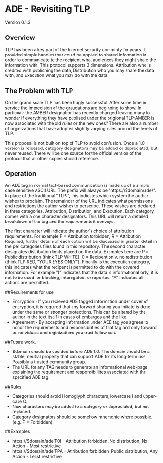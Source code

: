 # ADE - Revisiting TLP

Version 0.1.3

## Overview

TLP has been a key part of the Internet security comminty for years. It provided simple handles that could be applied to shared information in order to communicate to the recipient what audiences they might share the information with. This protocol supports 3 dimensions. Attribution who is credited with publishing the data, Distribution who you may share the data with, and Execution what you may do with the data.

## The Problem with TLP

On the grand scale TLP has been hugly successful. After some time in service the imprecision of the graudations are beginning to show. In particualr the AMBER designation has recently changed leaving many to wonder if everything they have publised under the origional TLP:AMBER is now associated with the old rules or the new ones? There are also a number of orginizations that have adopted slightly varying rules around the levels of TLP.  

This proposal is not built on top of TLP to avoid confusion. Once a 1.0 version is released, category designators may be added or depreciated, but never reused. There will be one source for the official version of the protocol that all other copies should reference. 

## Operation

An ADE tag in normal text-based communication is made up of a simple case sensitive ASCII URL. The prefix will always be "https://$domain/ade/". In place of the traditional "TLP:", this indicates which system the author wishes to proclaim. The remainder of the URL indicates what permissions and restrictions the author wishes to perscribe. These wishes are declared in three categories. Attribution, Distribution, and Execution. Each category comes with a one character designators. This URL will return a detailed breakdown of the tag and the requirements it conveys.

The first character will indicate the author's choice of attribution requirements. For example F = Attribution forbidden, R = Attribution Required, further details of each option will be discussed in greater detail in the per categories files found in this repository. The second character designates distribution limits placed on the data. Examples here are P = Public distribution (think TLP WHITE), 0 = Recipent only, no redistribution (think TLP RED, "YOUR EYES ONLY"). Finanlly is the execution category, this indicates what the recipent is permitted to do with the covered information. For example "I" indicates that the data is informational only, it is not to be used for blocking, interogated, or reported. "A" indicates all actions are permitted.

##Requirements for use. 
* Encryption - If you recieved ADE tagged information under cover of encryption, it is required that any forward sharing you initiate is done under the same or stronger protections. This can be altered by the author in the text itself in cases of embargos and the like.
* Agreement - By accepting information under ADE tag you agreee to honor the requirements and responsibilities of that tag and only forward to individuals and orginizations you trust follow suit. 

##Future work. 
* $domain should be decided before ADE 1.0. The domain should be a stable, neutral property that can support ADE for its long-term use. Possibly a trusted community group. 
* The URL for any TAG needs to generate an informational web-page explaining the requirement and responsibiliites associated with the specified ADE tag.

##Rules
* Categories should avoid Homoglyph characters, lowercase l and upper-case O. 
* New characters may be added to a category or depreciated, but not replaced.
* Category designators should be somehow mnemonic where possible. (e.g. F = Forbidden)

##Examples
* https://$domain/ade/F0I - Attribution forbidden, No distribution, No Action - Most restrictive
* https://$domain/ade/FPA - Attribution forbidden, Public distribution, Any Action - Least restrictive


